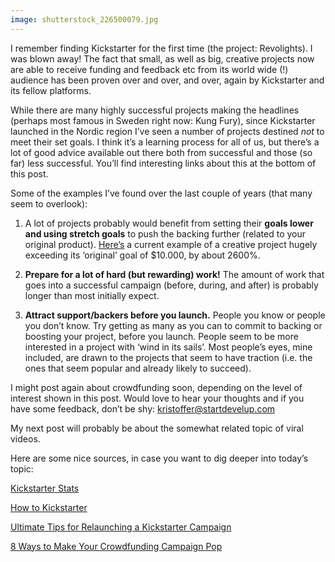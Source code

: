 ```yaml
---
image: shutterstock_226500079.jpg
---
```


I remember finding Kickstarter for the first time (the project: Revolights). I was blown away! The fact that small, as well as big, creative projects now are able to receive funding and feedback etc from its world wide (!) audience has been proven over and over, and over, again by Kickstarter and its fellow platforms.

While there are many highly successful projects making the headlines (perhaps most famous in Sweden right now: Kung Fury), since Kickstarter launched in the Nordic region I’ve seen a number of projects destined *not* to meet their set goals. I think it’s a learning process for all of us, but there’s a lot of good advice available out there both from successful and those (so far) less successful. You’ll find interesting links about this at the bottom of this post.

Some of the examples I’ve found over the last couple of years (that many seem to overlook):

1. A lot of projects probably would benefit from setting their **goals lower and using stretch goals** to push the backing further (related to your original product). [Here’s](https://www.kickstarter.com/projects/cabinetentertainment/simon-stalenhags-tales-from-the-loop) a current example of a creative project hugely exceeding its ‘original’ goal of $10.000, by about 2600%.

2. **Prepare for a lot of hard (but rewarding) work!** The amount of work that goes into a successful campaign (before, during, and after) is probably longer than most initially expect.

3. **Attract support/backers before you launch.** People you know or people you don’t know. Try getting as many as you can to commit to backing or boosting your project, before you launch. People seem to be more interested in a project with ‘wind in its sails’. Most people’s eyes, mine included, are drawn to the projects that seem to have traction (i.e. the ones that seem popular and already likely to succeed).

I might post again about crowdfunding soon, depending on the level of interest shown in this post. Would love to hear your thoughts and if you have some feedback, don’t be shy: [kristoffer@startdevelup.com](mailto:kristoffer@startdevelup.com)

My next post will probably be about the somewhat related topic of viral videos.

Here are some nice sources, in case you want to dig deeper into today’s topic:

[Kickstarter Stats](https://www.kickstarter.com/help/stats)

[How to Kickstarter](http://www.studioneat.com/blogs/main/17250808-how-to-kickstarter)

[Ultimate Tips for Relaunching a Kickstarter Campaign](http://www.crowdcrux.com/ultimate-tips-for-relaunching-a-kickstarter-campaign/)  

[8 Ways to Make Your Crowdfunding Campaign Pop](http://www.entrepreneur.com/article/233876)